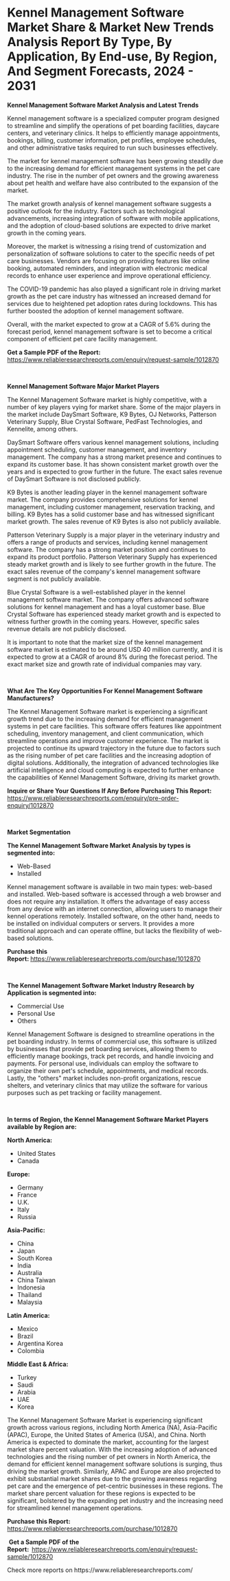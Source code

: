 <p><h1>Kennel Management Software Market Share & Market New Trends Analysis Report By Type, By Application, By End-use, By Region, And Segment Forecasts, 2024 - 2031</h1></p><p><strong>Kennel Management Software Market Analysis and Latest Trends</strong></p>
<p><p>Kennel management software is a specialized computer program designed to streamline and simplify the operations of pet boarding facilities, daycare centers, and veterinary clinics. It helps to efficiently manage appointments, bookings, billing, customer information, pet profiles, employee schedules, and other administrative tasks required to run such businesses effectively.</p><p>The market for kennel management software has been growing steadily due to the increasing demand for efficient management systems in the pet care industry. The rise in the number of pet owners and the growing awareness about pet health and welfare have also contributed to the expansion of the market.</p><p>The market growth analysis of kennel management software suggests a positive outlook for the industry. Factors such as technological advancements, increasing integration of software with mobile applications, and the adoption of cloud-based solutions are expected to drive market growth in the coming years.</p><p>Moreover, the market is witnessing a rising trend of customization and personalization of software solutions to cater to the specific needs of pet care businesses. Vendors are focusing on providing features like online booking, automated reminders, and integration with electronic medical records to enhance user experience and improve operational efficiency.</p><p>The COVID-19 pandemic has also played a significant role in driving market growth as the pet care industry has witnessed an increased demand for services due to heightened pet adoption rates during lockdowns. This has further boosted the adoption of kennel management software.</p><p>Overall, with the market expected to grow at a CAGR of 5.6% during the forecast period, kennel management software is set to become a critical component of efficient pet care facility management.</p></p>
<p><strong>Get a Sample PDF of the Report:&nbsp;</strong> <a href="https://www.reliableresearchreports.com/enquiry/request-sample/1012870">https://www.reliableresearchreports.com/enquiry/request-sample/1012870</a></p>
<p>&nbsp;</p>
<p><strong>Kennel Management Software Major Market Players</strong></p>
<p><p>The Kennel Management Software market is highly competitive, with a number of key players vying for market share. Some of the major players in the market include DaySmart Software, K9 Bytes, OJ Networks, Patterson Veterinary Supply, Blue Crystal Software, PedFast Technologies, and Kennelite, among others.</p><p>DaySmart Software offers various kennel management solutions, including appointment scheduling, customer management, and inventory management. The company has a strong market presence and continues to expand its customer base. It has shown consistent market growth over the years and is expected to grow further in the future. The exact sales revenue of DaySmart Software is not disclosed publicly.</p><p>K9 Bytes is another leading player in the kennel management software market. The company provides comprehensive solutions for kennel management, including customer management, reservation tracking, and billing. K9 Bytes has a solid customer base and has witnessed significant market growth. The sales revenue of K9 Bytes is also not publicly available.</p><p>Patterson Veterinary Supply is a major player in the veterinary industry and offers a range of products and services, including kennel management software. The company has a strong market position and continues to expand its product portfolio. Patterson Veterinary Supply has experienced steady market growth and is likely to see further growth in the future. The exact sales revenue of the company's kennel management software segment is not publicly available.</p><p>Blue Crystal Software is a well-established player in the kennel management software market. The company offers advanced software solutions for kennel management and has a loyal customer base. Blue Crystal Software has experienced steady market growth and is expected to witness further growth in the coming years. However, specific sales revenue details are not publicly disclosed.</p><p>It is important to note that the market size of the kennel management software market is estimated to be around USD 40 million currently, and it is expected to grow at a CAGR of around 8% during the forecast period. The exact market size and growth rate of individual companies may vary.</p></p>
<p>&nbsp;</p>
<p><strong>What Are The Key Opportunities For Kennel Management Software Manufacturers?</strong></p>
<p><p>The Kennel Management Software market is experiencing a significant growth trend due to the increasing demand for efficient management systems in pet care facilities. This software offers features like appointment scheduling, inventory management, and client communication, which streamline operations and improve customer experience. The market is projected to continue its upward trajectory in the future due to factors such as the rising number of pet care facilities and the increasing adoption of digital solutions. Additionally, the integration of advanced technologies like artificial intelligence and cloud computing is expected to further enhance the capabilities of Kennel Management Software, driving its market growth.</p></p>
<p><strong>Inquire or Share Your Questions If Any Before Purchasing This Report:</strong> <a href="https://www.reliableresearchreports.com/enquiry/pre-order-enquiry/1012870">https://www.reliableresearchreports.com/enquiry/pre-order-enquiry/1012870</a></p>
<p>&nbsp;</p>
<p><strong>Market Segmentation</strong></p>
<p><strong>The Kennel Management Software Market Analysis by types is segmented into:</strong></p>
<p><ul><li>Web-Based</li><li>Installed</li></ul></p>
<p><p>Kennel management software is available in two main types: web-based and installed. Web-based software is accessed through a web browser and does not require any installation. It offers the advantage of easy access from any device with an internet connection, allowing users to manage their kennel operations remotely. Installed software, on the other hand, needs to be installed on individual computers or servers. It provides a more traditional approach and can operate offline, but lacks the flexibility of web-based solutions.</p></p>
<p><strong>Purchase this Report:&nbsp;</strong><a href="https://www.reliableresearchreports.com/purchase/1012870">https://www.reliableresearchreports.com/purchase/1012870</a></p>
<p>&nbsp;</p>
<p><strong>The Kennel Management Software Market Industry Research by Application is segmented into:</strong></p>
<p><ul><li>Commercial Use</li><li>Personal Use</li><li>Others</li></ul></p>
<p><p>Kennel Management Software is designed to streamline operations in the pet boarding industry. In terms of commercial use, this software is utilized by businesses that provide pet boarding services, allowing them to efficiently manage bookings, track pet records, and handle invoicing and payments. For personal use, individuals can employ the software to organize their own pet's schedule, appointments, and medical records. Lastly, the "others" market includes non-profit organizations, rescue shelters, and veterinary clinics that may utilize the software for various purposes such as pet tracking or facility management.</p></p>
<p>&nbsp;</p>
<p><strong>In terms of Region, the Kennel Management Software Market Players available by Region are:</strong></p>
<p>
    <p> <strong> North America: </strong>
        <ul>
            <li>United States</li>
            <li>Canada</li>
        </ul>
        </p> 
    <p> <strong> Europe: </strong>
        <ul>
            <li>Germany</li>
            <li>France</li>
            <li>U.K.</li>
            <li>Italy</li>
            <li>Russia</li>
        </ul>
        </p> 
    <p> <strong> Asia-Pacific: </strong>
        <ul>
            <li>China</li>
            <li>Japan</li>
            <li>South Korea</li>
            <li>India</li>
            <li>Australia</li>
            <li>China Taiwan</li>
            <li>Indonesia</li>
            <li>Thailand</li>
            <li>Malaysia</li>
        </ul>
        </p> 
    <p> <strong> Latin America: </strong>
        <ul>
            <li>Mexico</li>
            <li>Brazil</li>
            <li>Argentina Korea</li>
            <li>Colombia</li>
        </ul>
        </p> 
    <p> <strong> Middle East & Africa: </strong>
        <ul>
            <li>Turkey</li>
            <li>Saudi</li>
            <li>Arabia</li>
            <li>UAE</li>
            <li>Korea</li>
        </ul>
    </p>
    </p>
<p><p>The Kennel Management Software Market is experiencing significant growth across various regions, including North America (NA), Asia-Pacific (APAC), Europe, the United States of America (USA), and China. North America is expected to dominate the market, accounting for the largest market share percent valuation. With the increasing adoption of advanced technologies and the rising number of pet owners in North America, the demand for efficient kennel management software solutions is surging, thus driving the market growth. Similarly, APAC and Europe are also projected to exhibit substantial market shares due to the growing awareness regarding pet care and the emergence of pet-centric businesses in these regions. The market share percent valuation for these regions is expected to be significant, bolstered by the expanding pet industry and the increasing need for streamlined kennel management operations.</p></p>
<p><strong>Purchase this Report: </strong><a href="https://www.reliableresearchreports.com/purchase/1012870">https://www.reliableresearchreports.com/purchase/1012870</a></p>
<p>&nbsp;<strong>Get a Sample PDF of the Report:&nbsp;&nbsp;</strong><a href="https://www.reliableresearchreports.com/enquiry/request-sample/1012870">https://www.reliableresearchreports.com/enquiry/request-sample/1012870</a></p>
<p><strong></strong></p>
<p>Check more reports on https://www.reliableresearchreports.com/</p>